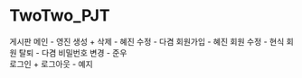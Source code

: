 # TwoTwo_PJT

게시판 메인 - 영진
생성 + 삭제 - 혜진
수정 - 다겸 
회원가입 - 혜진
회원 수정 - 현식
회원 탈퇴 - 다겸
비밀번호 변경 - 준우  
로그인 + 로그아웃 - 예지
